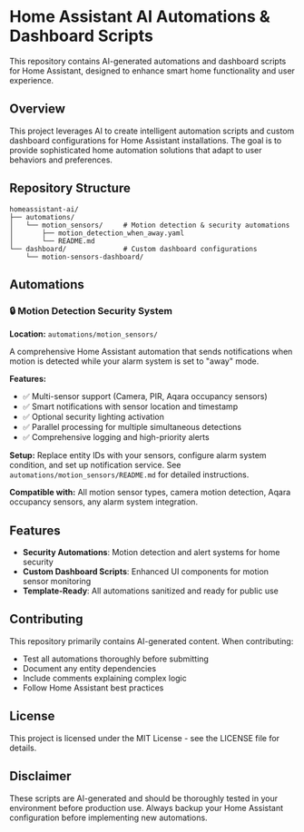 # Home Assistant AI Automations & Dashboard Scripts

This repository contains AI-generated automations and dashboard scripts for Home Assistant, designed to enhance smart home functionality and user experience.

## Overview

This project leverages AI to create intelligent automation scripts and custom dashboard configurations for Home Assistant installations. The goal is to provide sophisticated home automation solutions that adapt to user behaviors and preferences.

## Repository Structure

```
homeassistant-ai/
├── automations/
│   └── motion_sensors/     # Motion detection & security automations
│       ├── motion_detection_when_away.yaml
│       └── README.md
└── dashboard/              # Custom dashboard configurations
    └── motion-sensors-dashboard/
```

## Automations

### 🔒 Motion Detection Security System
**Location:** `automations/motion_sensors/`

A comprehensive Home Assistant automation that sends notifications when motion is detected while your alarm system is set to "away" mode.

**Features:**
- ✅ Multi-sensor support (Camera, PIR, Aqara occupancy sensors)
- ✅ Smart notifications with sensor location and timestamp  
- ✅ Optional security lighting activation
- ✅ Parallel processing for multiple simultaneous detections
- ✅ Comprehensive logging and high-priority alerts

**Setup:** Replace entity IDs with your sensors, configure alarm system condition, and set up notification service. See `automations/motion_sensors/README.md` for detailed instructions.

**Compatible with:** All motion sensor types, camera motion detection, Aqara occupancy sensors, any alarm system integration.

## Features

- **Security Automations**: Motion detection and alert systems for home security
- **Custom Dashboard Scripts**: Enhanced UI components for motion sensor monitoring
- **Template-Ready**: All automations sanitized and ready for public use

## Contributing

This repository primarily contains AI-generated content. When contributing:
- Test all automations thoroughly before submitting
- Document any entity dependencies
- Include comments explaining complex logic
- Follow Home Assistant best practices

## License

This project is licensed under the MIT License - see the LICENSE file for details.

## Disclaimer

These scripts are AI-generated and should be thoroughly tested in your environment before production use. Always backup your Home Assistant configuration before implementing new automations.